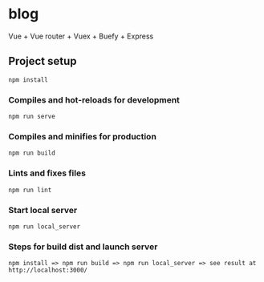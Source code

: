 # blog
Vue + Vue router + Vuex + Buefy + Express

## Project setup
```
npm install
```
### Compiles and hot-reloads for development
```
npm run serve
```
### Compiles and minifies for production
```
npm run build
```
### Lints and fixes files
```
npm run lint
```
### Start local server 
```
npm run local_server
```
### Steps for build dist and launch server
```
npm install => npm run build => npm run local_server => see result at http://localhost:3000/
